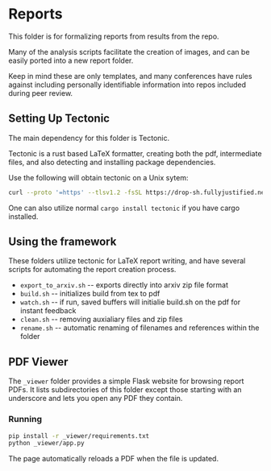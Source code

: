 # Reports

This folder is for formalizing reports from results from the repo.

Many of the analysis scripts facilitate the creation of images, and can be
easily ported into a new report folder.

Keep in mind these are only templates, and many conferences have rules against
including personally identifiable information into repos included during peer
review.

## Setting Up Tectonic

The main dependency for this folder is Tectonic.

Tectonic is a rust based LaTeX formatter, creating both the pdf, intermediate
files, and also detecting and installing package dependencies.

Use the following will obtain tectonic on a Unix sytem:
```sh
curl --proto '=https' --tlsv1.2 -fsSL https://drop-sh.fullyjustified.net |sh
```

One can also utilize normal `cargo install tectonic` if you have cargo
installed.

## Using the framework

These folders utilize tectonic for LaTeX report writing, and have several
scripts for automating the report creation process.

- `export_to_arxiv.sh` -- exports directly into arxiv zip file format
- `build.sh` -- initializes build from tex to pdf
- `watch.sh` -- if run, saved buffers will initialie build.sh on the pdf for instant feedback
- `clean.sh` -- removing auxialiary files and zip files
- `rename.sh` -- automatic renaming of filenames and references within the folder

## PDF Viewer

The `_viewer` folder provides a simple Flask website for browsing report PDFs.
It lists subdirectories of this folder except those starting with an underscore
and lets you open any PDF they contain.

### Running

```sh
pip install -r _viewer/requirements.txt
python _viewer/app.py
```

The page automatically reloads a PDF when the file is updated.
